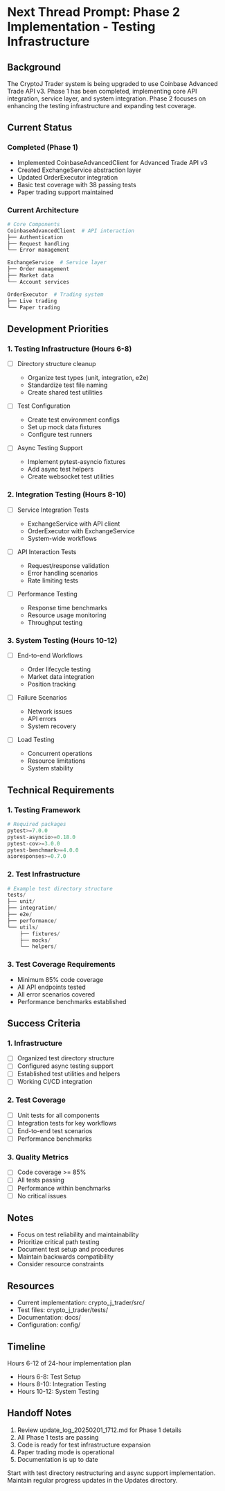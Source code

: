 # Next Thread Prompt: Phase 2 Implementation - Testing Infrastructure

## Background
The CryptoJ Trader system is being upgraded to use Coinbase Advanced Trade API v3. Phase 1 has been completed, implementing core API integration, service layer, and system integration. Phase 2 focuses on enhancing the testing infrastructure and expanding test coverage.

## Current Status

### Completed (Phase 1)
- Implemented CoinbaseAdvancedClient for Advanced Trade API v3
- Created ExchangeService abstraction layer
- Updated OrderExecutor integration
- Basic test coverage with 38 passing tests
- Paper trading support maintained

### Current Architecture
```python
# Core Components
CoinbaseAdvancedClient  # API interaction
├── Authentication
├── Request handling
└── Error management

ExchangeService  # Service layer
├── Order management
├── Market data
└── Account services

OrderExecutor  # Trading system
├── Live trading
└── Paper trading
```

## Development Priorities

### 1. Testing Infrastructure (Hours 6-8)
- [ ] Directory structure cleanup
  - Organize test types (unit, integration, e2e)
  - Standardize test file naming
  - Create shared test utilities

- [ ] Test Configuration
  - Create test environment configs
  - Set up mock data fixtures
  - Configure test runners

- [ ] Async Testing Support
  - Implement pytest-asyncio fixtures
  - Add async test helpers
  - Create websocket test utilities

### 2. Integration Testing (Hours 8-10)
- [ ] Service Integration Tests
  - ExchangeService with API client
  - OrderExecutor with ExchangeService
  - System-wide workflows

- [ ] API Interaction Tests
  - Request/response validation
  - Error handling scenarios
  - Rate limiting tests

- [ ] Performance Testing
  - Response time benchmarks
  - Resource usage monitoring
  - Throughput testing

### 3. System Testing (Hours 10-12)
- [ ] End-to-end Workflows
  - Order lifecycle testing
  - Market data integration
  - Position tracking

- [ ] Failure Scenarios
  - Network issues
  - API errors
  - System recovery

- [ ] Load Testing
  - Concurrent operations
  - Resource limitations
  - System stability

## Technical Requirements

### 1. Testing Framework
```python
# Required packages
pytest>=7.0.0
pytest-asyncio>=0.18.0
pytest-cov>=3.0.0
pytest-benchmark>=4.0.0
aioresponses>=0.7.0
```

### 2. Test Infrastructure
```python
# Example test directory structure
tests/
├── unit/
├── integration/
├── e2e/
├── performance/
└── utils/
    ├── fixtures/
    ├── mocks/
    └── helpers/
```

### 3. Test Coverage Requirements
- Minimum 85% code coverage
- All API endpoints tested
- All error scenarios covered
- Performance benchmarks established

## Success Criteria

### 1. Infrastructure
- [ ] Organized test directory structure
- [ ] Configured async testing support
- [ ] Established test utilities and helpers
- [ ] Working CI/CD integration

### 2. Test Coverage
- [ ] Unit tests for all components
- [ ] Integration tests for key workflows
- [ ] End-to-end test scenarios
- [ ] Performance benchmarks

### 3. Quality Metrics
- [ ] Code coverage >= 85%
- [ ] All tests passing
- [ ] Performance within benchmarks
- [ ] No critical issues

## Notes
- Focus on test reliability and maintainability
- Prioritize critical path testing
- Document test setup and procedures
- Maintain backwards compatibility
- Consider resource constraints

## Resources
- Current implementation: crypto_j_trader/src/
- Test files: crypto_j_trader/tests/
- Documentation: docs/
- Configuration: config/

## Timeline
Hours 6-12 of 24-hour implementation plan
- Hours 6-8: Test Setup
- Hours 8-10: Integration Testing
- Hours 10-12: System Testing

## Handoff Notes
1. Review update_log_20250201_1712.md for Phase 1 details
2. All Phase 1 tests are passing
3. Code is ready for test infrastructure expansion
4. Paper trading mode is operational
5. Documentation is up to date

Start with test directory restructuring and async support implementation. Maintain regular progress updates in the Updates directory.